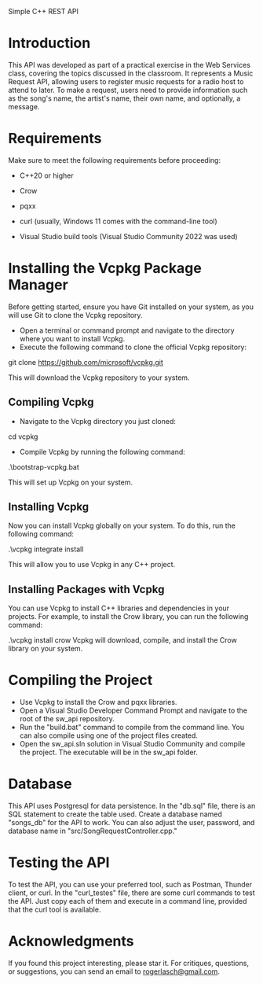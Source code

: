 Simple C++ REST API
# Introduction
This API was developed as part of a practical exercise in the Web Services class, covering the topics discussed in the classroom. It represents a Music Request API, allowing users to register music requests for a radio host to attend to later. To make a request, users need to provide information such as the song's name, the artist's name, their own name, and optionally, a message.

# Requirements
Make sure to meet the following requirements before proceeding:

- C++20 or higher

- Crow

- pqxx

- curl (usually, Windows 11 comes with the command-line tool)

- Visual Studio build tools (Visual Studio Community 2022 was used)

# Installing the Vcpkg Package Manager
Before getting started, ensure you have Git installed on your system, as you will use Git to clone the Vcpkg repository.

-  Open a terminal or command prompt and navigate to the directory where you want to install Vcpkg.
-  Execute the following command to clone the official Vcpkg repository:

git clone https://github.com/microsoft/vcpkg.git

This will download the Vcpkg repository to your system.

## Compiling Vcpkg
-  Navigate to the Vcpkg directory you just cloned:

cd vcpkg

-  Compile Vcpkg by running the following command:

.\bootstrap-vcpkg.bat

This will set up Vcpkg on your system.

## Installing Vcpkg
Now you can install Vcpkg globally on your system. To do this, run the following command:

.\vcpkg integrate install

This will allow you to use Vcpkg in any C++ project.

## Installing Packages with Vcpkg
You can use Vcpkg to install C++ libraries and dependencies in your projects. For example, to install the Crow library, you can run the following command:

.\vcpkg install crow
Vcpkg will download, compile, and install the Crow library on your system.

# Compiling the Project
-  Use Vcpkg to install the Crow and pqxx libraries.
-  Open a Visual Studio Developer Command Prompt and navigate to the root of the sw_api repository.
-  Run the "build.bat" command to compile from the command line. You can also compile using one of the project files created.
-  Open the sw_api.sln solution in Visual Studio Community and compile the project. The executable will be in the sw_api folder.

# Database
This API uses Postgresql for data persistence. In the "db.sql" file, there is an SQL statement to create the table used. Create a database named "songs_db" for the API to work. You can also adjust the user, password, and database name in "src/SongRequestController.cpp."

# Testing the API
To test the API, you can use your preferred tool, such as Postman, Thunder client, or curl. In the "curl_testes" file, there are some curl commands to test the API. Just copy each of them and execute in a command line, provided that the curl tool is available.

# Acknowledgments
If you found this project interesting, please star it. For critiques, questions, or suggestions, you can send an email to rogerlasch@gmail.com.
